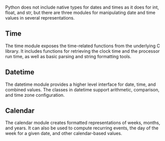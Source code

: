 Python does not include native types for dates and times as it does for int, float, and str, but there are three modules for manipulating date and time values in several representations.

## Time

The time module exposes the time-related functions from the underlying C library. It includes functions for retrieving the clock time and the processor run time, as well as basic parsing and string formatting tools.


## Datetime
The datetime module provides a higher level interface for date, time, and combined values. The classes in datetime support arithmetic, comparison, and time zone configuration.


## Calendar

The calendar module creates formatted representations of weeks, months, and years. It can also be used to compute recurring events, the day of the week for a given date, and other calendar-based values.